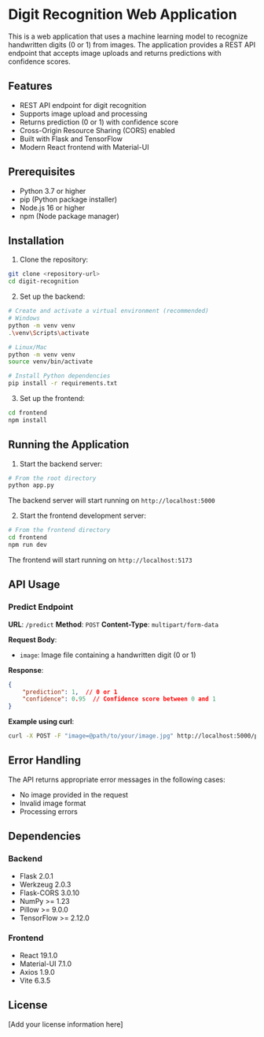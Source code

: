 # Digit Recognition Web Application

This is a web application that uses a machine learning model to recognize handwritten digits (0 or 1) from images. The application provides a REST API endpoint that accepts image uploads and returns predictions with confidence scores.

## Features

- REST API endpoint for digit recognition
- Supports image upload and processing
- Returns prediction (0 or 1) with confidence score
- Cross-Origin Resource Sharing (CORS) enabled
- Built with Flask and TensorFlow
- Modern React frontend with Material-UI

## Prerequisites

- Python 3.7 or higher
- pip (Python package installer)
- Node.js 16 or higher
- npm (Node package manager)

## Installation

1. Clone the repository:
```bash
git clone <repository-url>
cd digit-recognition
```

2. Set up the backend:
```bash
# Create and activate a virtual environment (recommended)
# Windows
python -m venv venv
.\venv\Scripts\activate

# Linux/Mac
python -m venv venv
source venv/bin/activate

# Install Python dependencies
pip install -r requirements.txt
```

3. Set up the frontend:
```bash
cd frontend
npm install
```

## Running the Application

1. Start the backend server:
```bash
# From the root directory
python app.py
```
The backend server will start running on `http://localhost:5000`

2. Start the frontend development server:
```bash
# From the frontend directory
cd frontend
npm run dev
```
The frontend will start running on `http://localhost:5173`

## API Usage

### Predict Endpoint

**URL**: `/predict`
**Method**: `POST`
**Content-Type**: `multipart/form-data`

**Request Body**:
- `image`: Image file containing a handwritten digit (0 or 1)

**Response**:
```json
{
    "prediction": 1,  // 0 or 1
    "confidence": 0.95  // Confidence score between 0 and 1
}
```

**Example using curl**:
```bash
curl -X POST -F "image=@path/to/your/image.jpg" http://localhost:5000/predict
```

## Error Handling

The API returns appropriate error messages in the following cases:
- No image provided in the request
- Invalid image format
- Processing errors

## Dependencies

### Backend
- Flask 2.0.1
- Werkzeug 2.0.3
- Flask-CORS 3.0.10
- NumPy >= 1.23
- Pillow >= 9.0.0
- TensorFlow >= 2.12.0

### Frontend
- React 19.1.0
- Material-UI 7.1.0
- Axios 1.9.0
- Vite 6.3.5

## License

[Add your license information here] 